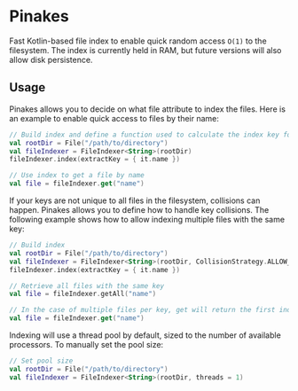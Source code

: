 # Pinakes
Fast Kotlin-based file index to enable quick random access `O(1)` to the filesystem. The index is currently held in RAM, but future versions will also allow disk persistence.

## Usage
Pinakes allows you to decide on what file attribute to index the files. Here is an example to enable quick access to files by their name:
```kotlin
// Build index and define a function used to calculate the index key for each file
val rootDir = File("/path/to/directory")
val fileIndexer = FileIndexer<String>(rootDir)
fileIndexer.index(extractKey = { it.name })

// Use index to get a file by name
val file = fileIndexer.get("name")
```

If your keys are not unique to all files in the filesystem, collisions can happen. Pinakes allows you to define how to handle key collisions.
The following example shows how to allow indexing multiple files with the same key:
```kotlin
// Build index
val rootDir = File("/path/to/directory")
val fileIndexer = FileIndexer<String>(rootDir, CollisionStrategy.ALLOW_DUPLICATES)
fileIndexer.index(extractKey = { it.name })

// Retrieve all files with the same key
val file = fileIndexer.getAll("name")

// In the case of multiple files per key, get will return the first indexed file
val file = fileIndexer.get("name")
```

Indexing will use a thread pool by default, sized to the number of available processors. To manually set the pool size:
```kotlin
// Set pool size
val rootDir = File("/path/to/directory")
val fileIndexer = FileIndexer<String>(rootDir, threads = 1)
```
 